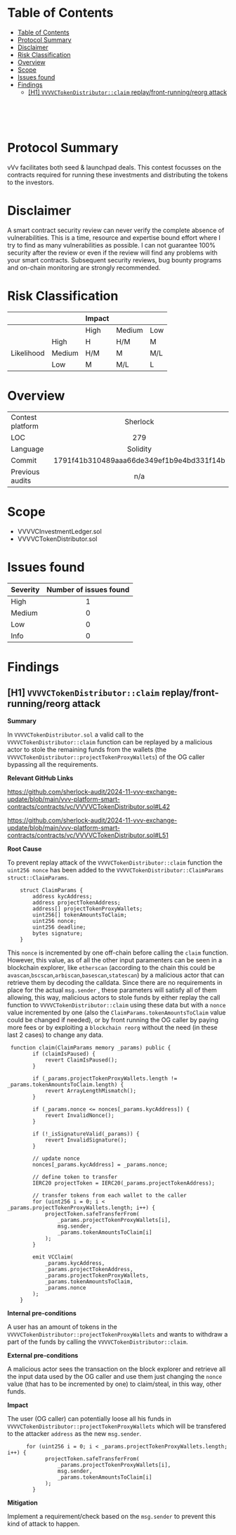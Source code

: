 <!--
---
title: Security Review Report
author: 4th05
date: November 17, 2024
header-includes:
  - \usepackage{titling}
  - \usepackage{graphicx}
---

\begin{titlepage}
    \centering
    \begin{figure}[h]
        \centering
        \includegraphics[width=0.5\textwidth]{logo.pdf} 
    \end{figure}
    \vspace*{2cm}
    {\Huge\bfseries 4th05\par}
    \vspace{3cm}
    {\Huge vVv\par} 
    \vspace{0.5cm}
    {\Huge\itshape Security Review Report\par}
    \vfill
    {\Large \ 17 November 2024\par}
\end{titlepage}

\maketitle
CANCEL THIS LINE AND THE FIRST ONE TO TO ABOLISH NOTES AND GET PDF FILE -->




<!-- Your report starts here! -->

<!-- Prepared by: [4th05](https://x.com/0x4th05)
Lead Auditors:  
- xxxxxxx
\begin{flushright}...\end{flushright}
-->

&nbsp;

&nbsp;

&nbsp;

&nbsp;

&nbsp;


# Table of Contents

- [Table of Contents](#table-of-contents)
- [Protocol Summary](#protocol-summary)
- [Disclaimer](#disclaimer)
- [Risk Classification](#risk-classification)
- [Overview](#overview)
- [Scope](#scope)
- [Issues found](#issues-found)
- [Findings](#findings)
  - [\[H1\] `VVVVCTokenDistributor::claim` replay/front-running/reorg attack](#h1-vvvvctokendistributorclaim-replayfront-runningreorg-attack)

&nbsp;

&nbsp;


# Protocol Summary

vVv facilitates both seed & launchpad deals. This contest focusses on the contracts required for running these investments and distributing the tokens to the investors.


# Disclaimer

A smart contract security review can never verify the complete absence of vulnerabilities. This is a time, resource and expertise bound effort where I try to find as many vulnerabilities as possible. I can not guarantee 100% security after the review or even if the review will find any problems with your smart contracts. Subsequent security reviews, bug bounty programs and on-chain monitoring are strongly recommended. 



# Risk Classification

|            |        | Impact |        |     |
| ---------- | ------ | ------ | ------ | --- |
|            |        | High   | Medium | Low |
|            | High   | H      | H/M    | M   |
| Likelihood | Medium | H/M    | M      | M/L |
|            | Low    | M      | M/L    | L   |



# Overview 

|                  |                                          |
| ---------------- | :--------------------------------------: |
| Contest platform |                 Sherlock                 |
| LOC              |                   279                    |
| Language         |                 Solidity                 |
| Commit           | 1791f41b310489aaa66de349ef1b9e4bd331f14b |
| Previous audits  |                   n/a                    |



# Scope

 - VVVVCInvestmentLedger.sol
 - VVVVCTokenDistributor.sol


# Issues found

| Severity | Number of issues found |
| :------- | :--------------------: |
| High     |           1            |
| Medium   |           0            |
| Low      |           0            |
| Info     |           0            |




# Findings

## [H1] `VVVVCTokenDistributor::claim` replay/front-running/reorg attack

**Summary**

In `VVVVCTokenDistributor.sol` a valid call to the `VVVVCTokenDistributor::claim` function can be replayed by a malicious actor to stole the remaining funds from the wallets (the `VVVVCTokenDistributor::projectTokenProxyWallets`) of the OG caller bypassing all the requirements.


**Relevant GitHub Links**

https://github.com/sherlock-audit/2024-11-vvv-exchange-update/blob/main/vvv-platform-smart-contracts/contracts/vc/VVVVCTokenDistributor.sol#L42

https://github.com/sherlock-audit/2024-11-vvv-exchange-update/blob/main/vvv-platform-smart-contracts/contracts/vc/VVVVCTokenDistributor.sol#L51


**Root Cause**

To prevent replay attack of the `VVVVCTokenDistributor::claim` function the `uint256 nonce` has been added to the `VVVVCTokenDistributor::ClaimParams` `struct::ClaimParams`.

```solidity
    struct ClaimParams {
        address kycAddress;
        address projectTokenAddress;
        address[] projectTokenProxyWallets;
        uint256[] tokenAmountsToClaim;
        uint256 nonce;
        uint256 deadline;
        bytes signature;
    }
```

This `nonce` is incremented by one off-chain before calling the `claim` function. However, this value, as of all the other input paramenters can be seen in a blockchain explorer, like `etherscan` (according to the chain this could be `avascan`,`bscscan`,`arbiscan`,`basescan`,`statescan`) by a malicious actor that can retrieve them by decoding the calldata. Since there are no requirements in place for the actual `msg.sender` , these parameters will satisfy all of them allowing, this way, malicious actors to stole funds by either replay the call function to `VVVVCTokenDistributor::claim` using these data but with a `nonce` value incremented by one (also the `ClaimParams.tokenAmountsToClaim` value could be changed if needed), or by front running the OG caller by paying more fees or by exploiting a `blockchain reorg` without the need (in these last 2 cases) to change any data.

```solidity
 function claim(ClaimParams memory _params) public {
        if (claimIsPaused) {
            revert ClaimIsPaused();
        }

        if (_params.projectTokenProxyWallets.length != _params.tokenAmountsToClaim.length) {
            revert ArrayLengthMismatch();
        }

        if (_params.nonce <= nonces[_params.kycAddress]) {
            revert InvalidNonce();
        }

        if (!_isSignatureValid(_params)) {
            revert InvalidSignature();
        }

        // update nonce
        nonces[_params.kycAddress] = _params.nonce;

        // define token to transfer
        IERC20 projectToken = IERC20(_params.projectTokenAddress);

        // transfer tokens from each wallet to the caller
        for (uint256 i = 0; i < _params.projectTokenProxyWallets.length; i++) {
            projectToken.safeTransferFrom(
                _params.projectTokenProxyWallets[i],
                msg.sender,
                _params.tokenAmountsToClaim[i]
            );
        }

        emit VCClaim(
            _params.kycAddress,
            _params.projectTokenAddress,
            _params.projectTokenProxyWallets,
            _params.tokenAmountsToClaim,
            _params.nonce
        );
    }   

```

**Internal pre-conditions**
 
A user has an amount of tokens in the `VVVVCTokenDistributor::projectTokenProxyWallets` and wants to withdraw a part of the funds by calling the `VVVVCTokenDistributor::claim`.

**External pre-conditions**

A malicious actor sees the transaction on the block explorer and retrieve all the input data used by the OG caller and use them just changing the `nonce` value (that has to be incremented by one) to claim/steal, in this way, other funds.


**Impact**

The user (OG caller) can potentially loose all his funds in `VVVVCTokenDistributor::projectTokenProxyWallets` which will be transfered to the attacker `address` as the new `msg.sender`.

```solidity
      for (uint256 i = 0; i < _params.projectTokenProxyWallets.length; i++) {
            projectToken.safeTransferFrom(
                _params.projectTokenProxyWallets[i],
                msg.sender,
                _params.tokenAmountsToClaim[i]
            );
        }
```

**Mitigation**

Implement a requirement/check based on the `msg.sender` to prevent this kind of attack to happen.